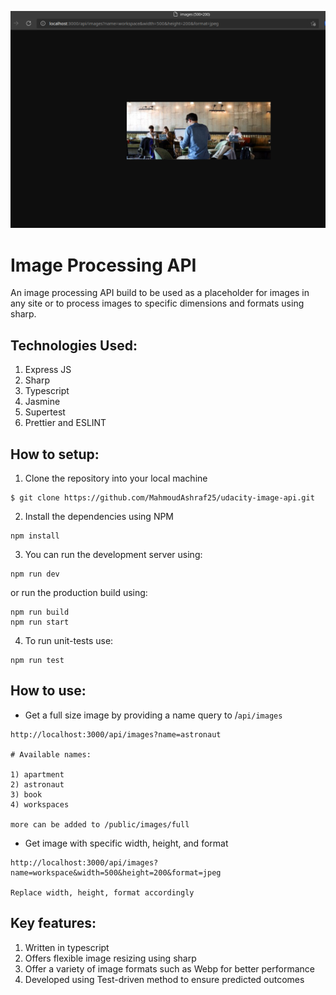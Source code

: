 ![Demo screenshot for the API](demo-image-api.png)

# Image Processing API

An image processing API build to be used as a placeholder for images in any site or to process images to specific dimensions and formats using sharp.

## Technologies Used:

1. Express JS
2. Sharp
3. Typescript
4. Jasmine
5. Supertest
6. Prettier and ESLINT

## How to setup:

1. Clone the repository into your local machine

```
$ git clone https://github.com/MahmoudAshraf25/udacity-image-api.git
```

2. Install the dependencies using NPM

```
npm install
```

3. You can run the development server using:

```
npm run dev
```

or run the production build using:

```
npm run build
npm run start
```

4.  To run unit-tests use:

```
npm run test
```

## How to use:

- Get a full size image by providing a name query to /`api/images`

```
http://localhost:3000/api/images?name=astronaut

# Available names:

1) apartment
2) astronaut
3) book
4) workspaces

more can be added to /public/images/full
```

- Get image with specific width, height, and format

```
http://localhost:3000/api/images?name=workspace&width=500&height=200&format=jpeg

Replace width, height, format accordingly
```

## Key features:

1. Written in typescript
2. Offers flexible image resizing using sharp
3. Offer a variety of image formats such as Webp for better performance
4. Developed using Test-driven method to ensure predicted outcomes
